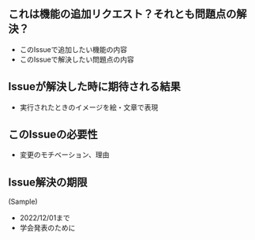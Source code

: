 ## これは機能の追加リクエスト？それとも問題点の解決？
- このIssueで追加したい機能の内容
- このIssueで解決したい問題点の内容

## Issueが解決した時に期待される結果
- 実行されたときのイメージを絵・文章で表現

## このIssueの必要性
- 変更のモチベーション、理由

## Issue解決の期限
(Sample)
- 2022/12/01まで
- 学会発表のために